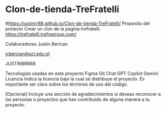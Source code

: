 # Clon-de-tienda-TreFratelli
#https://justinrr88.github.io/Clon-de-tienda-TreFratelli/
Proposito del protecto
Crear un clon de la pagina trefratelli.
https://trefratelli.trefragroup.com/

Colaboradores
Justin Berican

jcbercian@scl.edu.gt

JUSTINBRR88

Tecnologias usadas en este proyecto
Figma
Git
Chat GPT
Copilot
Gemini
Licencia
Indica la licencia bajo la cual se distribuye el proyecto. Es importante ser claro sobre los términos de uso del código.

[Opcional] Incluye una sección de agradecimientos si deseas reconocer a las personas o proyectos que han contribuido de alguna manera a tu proyecto.
